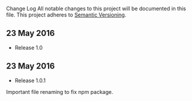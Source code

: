 Change Log
All notable changes to this project will be documented in this file.
This project adheres to [Semantic Versioning](http://semver.org/).


## 23 May 2016
- Release 1.0

## 23 May 2016
- Release 1.0.1

Important file renaming to fix npm package.
